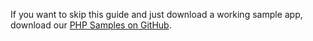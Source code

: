 If you want to skip this guide and just download a working sample app, download our [PHP Samples on GitHub](https://github.com/okta/samples-php/tree/develop/resource-server).
